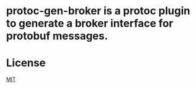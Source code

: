 # protoc-gen-broker is a protoc plugin to generate a broker interface for protobuf messages.

# License
[MIT](LICENSE)
